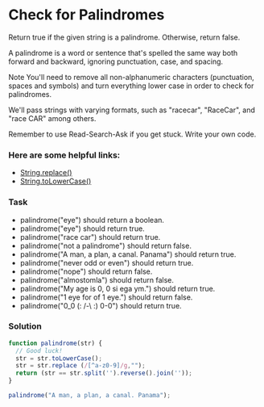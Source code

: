 # Check for Palindromes

Return true if the given string is a palindrome. Otherwise, return false.

A palindrome is a word or sentence that's spelled the same way both forward and backward, ignoring punctuation, case, and spacing.

Note
You'll need to remove all non-alphanumeric characters (punctuation, spaces and symbols) and turn everything lower case in order to check for palindromes.

We'll pass strings with varying formats, such as "racecar", "RaceCar", and "race CAR" among others.

Remember to use Read-Search-Ask if you get stuck. Write your own code.

### Here are some helpful links:

+ [String.replace()](https://developer.mozilla.org/en-US/docs/Web/JavaScript/Reference/Global_Objects/String/replace)
+ [String.toLowerCase()](https://developer.mozilla.org/en-US/docs/Web/JavaScript/Reference/Global_Objects/String/toLowerCase)

### Task

+ palindrome("eye") should return a boolean.
+ palindrome("eye") should return true.
+ palindrome("race car") should return true.
+ palindrome("not a palindrome") should return false.
+ palindrome("A man, a plan, a canal. Panama") should return true.
+ palindrome("never odd or even") should return true.
+ palindrome("nope") should return false.
+ palindrome("almostomla") should return false.
+ palindrome("My age is 0, 0 si ega ym.") should return true.
+ palindrome("1 eye for of 1 eye.") should return false.
+ palindrome("0_0 (: /-\ :) 0-0") should return true.

### Solution

```javascript
function palindrome(str) {
  // Good luck!
  str = str.toLowerCase();
  str = str.replace (/[^a-z0-9]/g,"");
  return (str == str.split('').reverse().join(''));
}

palindrome("A man, a plan, a canal. Panama");
```
